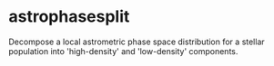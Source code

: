 # astrophasesplit
Decompose a local astrometric phase space distribution for a stellar population into 'high-density' and 'low-density' components.
